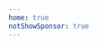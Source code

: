 ```yaml
---
home: true
notShowSponsor: true
---
```

<ShowFont style="display: none" />
<style>
  /*@import "./.vuepress/public/css/home.scss";*/
.hero {
  padding: 0;
}
.bg-box {
    width: 100%;
    /*height: 100vh;*/
    overflow: hidden;
    position: relative;
}
.my-class {
    max-width: 100%;
    margin: 0 auto;
    padding: 0;
}
.x {
    padding-top: 0;
}
.text-box {
    width: 100%;
    height: 150px;
    text-align: center;
    position: absolute;
    top: 20vw;
    z-index: 3;
    left: 50%;
    transform: translateX(-50%);
    color: aqua;
}
.p1 {
    font-size: 10vw;
    line-height: normal;
    margin: 0 auto;
}
.p2 {
    font-size: 3vw;
    font-weight: 500;
    /*line-height: normal;*/
    margin: 10px auto ;
    letter-spacing: 0.5vw;
}
.my-hero {
    display: none;
}

</style>

